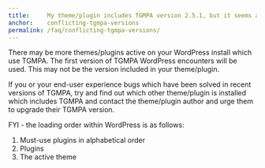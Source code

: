 ```yaml
---
title:     My theme/plugin includes TGMPA version 2.5.1, but it seems an older version of TGMPA is used. What gives ?
anchor:    conflicting-tgmpa-versions
permalink: /faq/conflicting-tgmpa-versions/
---
```


There may be more themes/plugins active on your WordPress install which use TGMPA. The first version of TGMPA WordPress encounters will be used. This may not be the version included in your theme/plugin.

If you or your end-user experience bugs which have been solved in recent versions of TGMPA, try and find out which other theme/plugin is installed which includes TGMPA and contact the theme/plugin author and urge them to upgrade their TGMPA version.

FYI - the loading order within WordPress is as follows:

1. Must-use plugins in alphabetical order
2. Plugins
3. The active theme
